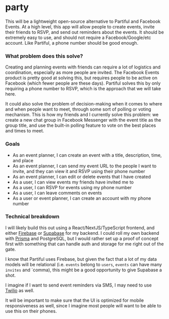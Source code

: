 # party

This will be a lightweight open-source alternative to Partiful and Facebook Events. At a high level, this app will allow people to create events, invite their friends to RSVP, and send out reminders about the events. It should be extremely easy to use, and should not require a Facebook/Google/etc account. Like Partiful, a phone number should be good enough.

### What problem does this solve?

Creating and planning events with friends can require a lot of logistics and coordination, especially as more people are invited. The Facebook Events product is pretty good at solving this, but requires people to be active on Facebook (which fewer people are these days). Partiful solves this by only requiring a phone number to RSVP, which is the approach that we will take here.

It could also solve the problem of decision-making when it comes to where and when people want to meet, through some sort of polling or voting mechanism. This is how my friends and I currently solve this problem: we create a new chat group in Facebook Messenger with the event title as the group title, and use the built-in polling feature to vote on the best places and times to meet.

### Goals

- As an event planner, I can create an event with a title, description, time, and place
- As an event planner, I can send my event URL to the people I want to invite, and they can view it and RSVP using their phone number
- As an event planner, I can edit or delete events that I have created
- As a user, I can view events my friends have invited me to
- As a user, I can RSVP for events using my phone number
- As a user, I can leave comments on events
- As a user or event planner, I can create an account with my phone number

### Technical breakdown

I will likely build this out using a React/NextJS/TypeScript frontend, and either [Firebase](https://firebase.google.com/) or [Supabase](https://supabase.com/) for my backend. I could roll my own backend with [Prisma](https://www.prisma.io/) and PostgreSQL, but I would rather set up a proof of concept first with something that can handle auth and storage for me right out of the gate.

I know that Partiful uses Firebase, but given the fact that a lot of my data models will be relational (i.e. `events` belong to `users`, `events` can have many `invites` and `comma), this might be a good opportunity to give Supabase a shot.

I imagine if I want to send event reminders via SMS, I may need to use [Twilio](https://www.twilio.com/en-us) as well.

It will be important to make sure that the UI is optimized for mobile responsiveness as well, since I imagine most people will want to be able to use this on their phones.
